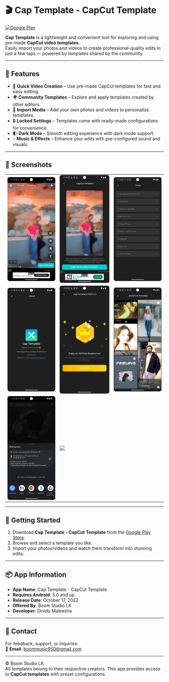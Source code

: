 # 🎬 Cap Template - CapCut Template  

[![Google Play](https://img.shields.io/badge/Download-Google_Play-blue?style=for-the-badge&logo=google-play)](https://play.google.com/store/apps/details?id=com.boomstudio.capcuttemplate)

**Cap Template** is a lightweight and convenient tool for exploring and using pre-made **CapCut video templates**.  
Easily import your photos and videos to create professional-quality edits in just a few taps — powered by templates shared by the community.  

---

## 🌟 Features  

- 🎥 **Quick Video Creation** – Use pre-made CapCut templates for fast and easy editing.  
- 🌍 **Community Templates** – Explore and apply templates created by other editors.  
- 📸 **Import Media** – Add your own photos and videos to personalize templates.  
- 🔒 **Locked Settings** – Templates come with ready-made configurations for convenience.  
- 🌓 **Dark Mode** – Smooth editing experience with dark mode support.  
- 🎶 **Music & Effects** – Enhance your edits with pre-configured sound and visuals.  

---

## 📸 Screenshots  

<table>
  <tr>
    <td><img src="images/Screenshot1.png" width="250"/></td>
    <td><img src="images/Screenshot2.png" width="250"/></td>
    <td><img src="images/screenshot5.png" width="250"/></td>
  </tr>
  <tr>
    <td><img src="images/screenshot6.png" width="250"/></td>
    <td><img src="images/screenshot7.png" width="250"/></td>
    <td><img src="images/screenshot8.png" width="250"/></td>
  </tr>
  <tr>
    <td><img src="images/screenshot9.png" width="250"/></td>
    <td><img src="images/screenshot10.png" width="250"/></td>
  </tr>
</table>

---

## 🚀 Getting Started  

1. Download **Cap Template - CapCut Template** from the [Google Play Store](https://play.google.com/store/apps/details?id=com.boomstudio.capcuttemplate).  
2. Browse and select a template you like.  
3. Import your photos/videos and watch them transform into stunning edits.  

---

## 📦 App Information  

- **App Name**: Cap Template - CapCut Template  
- **Requires Android**: 5.0 and up  
- **Release Date**: October 17, 2022  
- **Offered By**: Boom Studio LK  
- **Developer**: Dinidu Maleesha  

---

## 📧 Contact  

For feedback, support, or inquiries:  
📩 **Email**: boommusic950@gmail.com  

---

© Boom Studio LK.  
All templates belong to their respective creators. This app provides access to **CapCut templates** with preset configurations.  

